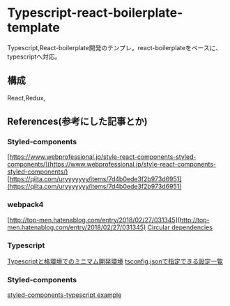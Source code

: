 # Typescript-react-boilerplate-template

Typescript,React-boilerplate開発のテンプレ。react-boilerplateをベースに、typescriptへ対応。

## 構成

React,Redux,



## References(参考にした記事とか)

### Styled-components

[https://www.webprofessional.jp/style-react-components-styled-components/](https://www.webprofessional.jp/style-react-components-styled-components/)
[https://qiita.com/uryyyyyyy/items/7d4b0ede3f2b973d6951](https://qiita.com/uryyyyyyy/items/7d4b0ede3f2b973d6951)

### webpack4

[http://top-men.hatenablog.com/entry/2018/02/27/031345](http://top-men.hatenablog.com/entry/2018/02/27/031345)
[Circular dependencies](http://www.gologo13.com/2015/01/19/nodejs-circular-dependency/)


### Typescript

[Typescriptと格環境でのミニマム開発環境](https://ics.media/entry/16329#webpack-ts)
[tsconfig.jsonで指定できる設定一覧](http://neos21.hatenablog.com/entry/2017/10/24/080000)


### Styled-components
[styled-components-typescript example](https://github.com/patrick91/Styled-Components-Typescript-Example)
